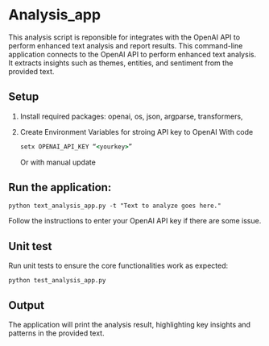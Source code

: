 # Analysis_app
This analysis script is reponsible for integrates with the OpenAI API to perform enhanced text analysis and report results.
This command-line application connects to the OpenAI API to perform enhanced text analysis. It extracts insights such as themes, entities, and sentiment from the provided text.

## Setup

1. Install required packages:
     openai,
     os,
     json,
     argparse,
     transformers,

3. Create Environment Variables for stroing API key to OpenAI
     With code
   ```cmd
   setx OPENAI_API_KEY “<yourkey>”
   ```

   Or with manual update
   
## Run the application:

```code in cmd
python text_analysis_app.py -t "Text to analyze goes here."
```
Follow the instructions to enter your OpenAI API key if there are some issue.

## Unit test
Run unit tests to ensure the core functionalities work as expected:

```
python test_analysis_app.py

```
## Output
The application will print the analysis result, highlighting key insights and patterns in the provided text.
